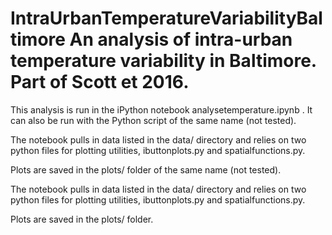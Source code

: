 # IntraUrbanTemperatureVariabilityBaltimore An analysis of intra-urban temperature variability in Baltimore. Part of Scott et 2016.  
This analysis is run in the iPython notebook analysetemperature.ipynb . It can also be run with the Python script of the same name (not tested). 

The notebook pulls in data listed in the data/ directory and relies on two python files for plotting utilities, ibuttonplots.py and spatialfunctions.py. 

Plots are saved in the plots/ folder of the same name (not tested). 

The notebook pulls in data listed in the data/ directory and relies on two python files for plotting utilities, ibuttonplots.py and spatialfunctions.py. 

Plots are saved in the plots/ folder.  

